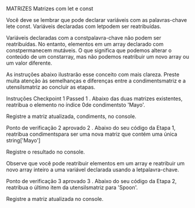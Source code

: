 MATRIZES
Matrizes com let e const

Você deve se lembrar que pode declarar variáveis ​​com as palavras-chave lete const. Variáveis ​​declaradas com letpodem ser reatribuídas.

Variáveis ​​declaradas com a constpalavra-chave não podem ser reatribuídas. No entanto, elementos em um array declarado com constpermanecem mutáveis. O que significa que podemos alterar o conteúdo de um constarray, mas não podemos reatribuir um novo array ou um valor diferente.

As instruções abaixo ilustrarão esse conceito com mais clareza. Preste muita atenção às semelhanças e diferenças entre a condimentsmatriz e a utensilsmatriz ao concluir as etapas.

Instruções
Checkpoint 1 Passed
1 .
Abaixo das duas matrizes existentes, reatribua o elemento no índice 0de condimentsto 'Mayo'.

Registre a matriz atualizada, condiments, no console.

Ponto de verificação 2 aprovado
2 .
Abaixo do seu código da Etapa 1, reatribua condimentspara ser uma nova matriz que contém uma única string['Mayo']

Registre o resultado no console.

Observe que você pode reatribuir elementos em um array e reatribuir um novo array inteiro a uma variável declarada usando a letpalavra-chave.

Ponto de verificação 3 aprovado
3 .
Abaixo do seu código da Etapa 2, reatribua o último item da utensilsmatriz para 'Spoon'.

Registre a matriz atualizada no console.